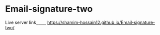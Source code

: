 # Email-signature-two
Live server link_____ https://shamim-hossain12.github.io/Email-signature-two/
